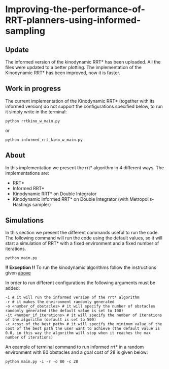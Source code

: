 # Improving-the-performance-of-RRT-planners-using-informed-sampling

## Update
The informed version of the kinodynamic RRT* has been uploaded. 
All the files were updated to a better plotting.
The implementation of the Kinodynamic RRT* has been improved, now it is faster.

## Work in progress
The current implementation of the Kinodynamic RRT* (together with its informed version) do not support the configurations specified below, to run it simply write in the terminal:
```
python rrtkino_w_main.py
```
or
```
python informed_rrt_kino_w_main.py
```

## About
In this implementation we present the rrt* algorithm in 4 different ways. The implementations are:
* RRT*
* Informed RRT*
* Kinodynamic RRT* on Double Integrator
* Kinodynamic Informed RRT* on Double Integrator (with Metropolis-Hastings sampler) 

## Simulations
In this section we present the different commands useful to run the code.
The following command will run the code using the default values, so it will start a simulation of RRT* with a fixed environment and a fixed number of iterations.
```
python main.py
```

**!! Exception !!**
To run the kinodynamic algorithms follow the instructions given [above](#Workinprogress)


In order to run different configurations the following arguments must be added:
```
-i # it will run the informed version of the rrt* algorithm
-r # it makes the environment randomly generated
-o <number_of_obstacles> # it will specify the number of obstacles randomly generated (the default value is set to 100)
-it <number_if_iterations> # it will specify the number of iterations of the algorithm (default is set to 500)
-c <cost_of_the_best_path> # it will specify the minimum value of the cost of the best path the user want to achieve (the default value is 0.0, in this way the algorithm will stop when it reaches the max number of iterations)
```

An example of terminal command to run informed rrt* in a random environment with 80 obstacles and a goal cost of 28 is given below:
```
python main.py -i -r -o 80 -c 28
```
